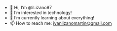- 👋 Hi, I’m @iLizano87
- 👀 I’m interested in technology!
- 🌱 I’m currently learning about everything!
- 📫 How to reach me: ivanlizanomartin@gmail.com 


<!---
May the force be with you
--->
